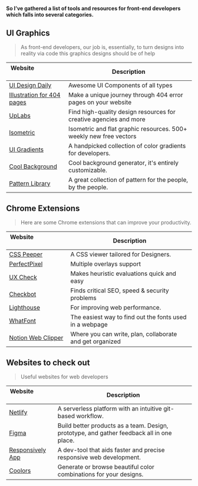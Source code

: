 #### So I’ve gathered a list of tools and resources for front-end developers which falls into several categories.

## UI Graphics
>As front-end developers, our job is, essentially, to turn designs into reality via code this graphics designs should be of help

| Website&nbsp; &nbsp; &nbsp; &nbsp; &nbsp; &nbsp; &nbsp; &nbsp; &nbsp; &nbsp; &nbsp; &nbsp; &nbsp; &nbsp; | Description                                                        |
| -------------------------------------------------------------------------------------------------------- | ------------------------------------------------------------------ |
| [UI Design Daily](https://uidesigndaily.com/)                                                            | Awesome UI Components of all types                                 |
| [Illustration for 404 pages](https://error404.fun)                                                       | Make a unique journey through 404 error pages on your website      |
| [UpLabs](https://uplabs.com)                                                                             | Find high-quality design resources for creative agencies and more  |
| [Isometric](https://isoflat.com)                                                                         | Isometric and flat graphic resources. 500+ weekly new free vectors |
| [UI Gradients](https://uigradients.com)                                                                  | A handpicked collection of color gradients for developers.         |
| [Cool Background](https://coolbackgrounds.io)                                                            | Cool background generator, it's entirely customizable.             |
| [Pattern Library](https://thepatternlibrary.com)                                                         | A great collection of pattern for the people, by the people.       |

## Chrome Extensions
>Here are some Chrome extensions that can improve your productivity. 

| Website&nbsp; &nbsp; &nbsp; &nbsp; &nbsp; &nbsp; &nbsp; &nbsp; &nbsp; &nbsp; &nbsp; &nbsp; &nbsp; &nbsp; | Description                                                        |
| -------------------------------------------------------------------------------------------------------- | ------------------------------------------------------------------ |
| [CSS Peeper](https://chrome.google.com/webstore/detail/css-peeper/mbnbehikldjhnfehhnaidhjhoofhpehk)      | A CSS viewer tailored for Designers.                               |
| [PerfectPixel](https://www.welldonecode.com/perfectpixel/)                                               | Multiple overlays support                                          |
| [UX Check](https://chrome.google.com/webstore/detail/ux-check/giekhiebdpmljgchjojblnekkcgpdobp)          | Makes heuristic evaluations quick and easy                         |
| [Checkbot](https://www.checkbot.io/)                                                                     | Finds critical SEO, speed & security problems                      |
| [Lighthouse](https://chrome.google.com/webstore/detail/lighthouse/blipmdconlkpinefehnmjammfjpmpbjk)      | For improving web performance.                                     |
| [WhatFont](https://chrome.google.com/webstore/detail/whatfont/jabopobgcpjmedljpbcaablpmlmfcogm)          | The easiest way to find out the fonts used in a webpage            |
| [Notion Web Clipper](https://chrome.google.com/webstore/detail/notion-web-clipper)                       | Where you can write, plan, collaborate and get organized           |

## Websites to check out
>Useful websites for web developers

| Website&nbsp; &nbsp; &nbsp; &nbsp; &nbsp; &nbsp; &nbsp; &nbsp; | Description                                                                                                  |
| -------------------------------------------------------------- | -------------------------------------------------------------------------------------------------------------|
| [Netlify](https://netlify.com/)                                | A serverless platform with an intuitive git-based workflow.                                                  |
| [Figma](https://figma.com)                                     | Build better products as a team. Design, prototype, and gather feedback all in one place.                    |
| [Responsively App](https://responsively.app)                   | A dev-tool that aids faster and precise responsive web development.                                          |
| [Coolors](https://coolors.co)                                  | Generate or browse beautiful color combinations for your designs.                                            |
